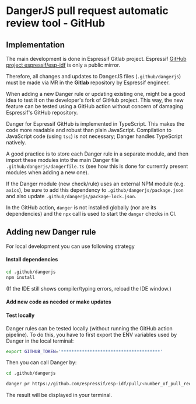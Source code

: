 # DangerJS pull request automatic review tool - GitHub

## Implementation
The main development is done in Espressif Gitlab project.
Espressif [GitHub project espressif/esp-idf](https://github.com/espressif/esp-idf) is only a public mirror. 

Therefore, all changes and updates to DangerJS files (`.github/dangerjs`) must be made via MR in the **Gitlab** repository by Espressif engineer. 

When adding a new Danger rule or updating existing one, might be a good idea to test it on the developer's fork of GitHub project. This way, the new feature can be tested using a GitHub action without concern of damaging Espressif's GitHub repository.

Danger for Espressif GitHub is implemented in TypeScript. This makes the code more readable and robust than plain JavaScript. 
Compilation to JavaScript code (using `tsc`) is not necessary; Danger handles TypeScript natively.

A good practice is to store each Danger rule in a separate module, and then import these modules into the main Danger file `.github/dangerjs/dangerfile.ts` (see how this is done for currently present modules when adding a new one).

If the Danger module (new check/rule) uses an external NPM module (e.g. `axios`), be sure to add this dependency to `.github/dangerjs/package.json` and also update `.github/dangerjs/package-lock.json`.

In the GitHub action, `danger` is not installed globally (nor are its dependencies) and the `npx` call is used to start the `danger` checks in CI.


## Adding new Danger rule
For local development you can use following strategy

#### Install dependencies
```sh
cd .github/dangerjs
npm install
```
(If the IDE still shows compiler/typing errors, reload the IDE window.)

#### Add new code as needed or make updates

#### Test locally
Danger rules can be tested locally (without running the GitHub action pipeline). 
To do this, you have to first export the ENV variables used by Danger in the local terminal:

```sh
export GITHUB_TOKEN='**************************************'
```

Then you can call Danger by:
```sh
cd .github/dangerjs

danger pr https://github.com/espressif/esp-idf/pull/<number_of_pull_request> 
```
The result will be displayed in your terminal.
